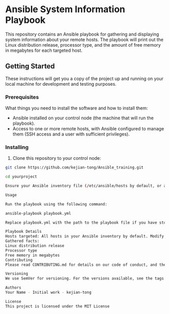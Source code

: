 # Ansible System Information Playbook

This repository contains an Ansible playbook for gathering and displaying system information about your remote hosts. The playbook will print out the Linux distribution release, processor type, and the amount of free memory in megabytes for each targeted host.

## Getting Started

These instructions will get you a copy of the project up and running on your local machine for development and testing purposes.

### Prerequisites

What things you need to install the software and how to install them:

- Ansible installed on your control node (the machine that will run the playbook).
- Access to one or more remote hosts, with Ansible configured to manage them (SSH access and a user with sufficient privileges).

### Installing

1. Clone this repository to your control node:

```bash
git clone https://github.com/kejian-tong/Ansible_training.git

cd yourproject

Ensure your Ansible inventory file (/etc/ansible/hosts by default, or another file specified by -i when running ansible-playbook) is up to date with the hosts you intend to target.

Usage

Run the playbook using the following command:

ansible-playbook playbook.yml

Replace playbook.yml with the path to the playbook file if you have stored it in a different location or named it differently.

Playbook Details
Hosts targeted: All hosts in your Ansible inventory by default. Modify the hosts parameter in the playbook to target a specific group or host.
Gathered facts:
Linux distribution release
Processor type
Free memory in megabytes
Contributing
Please read CONTRIBUTING.md for details on our code of conduct, and the process for submitting pull requests to us.

Versioning
We use SemVer for versioning. For the versions available, see the tags on this repository.

Authors
Your Name - Initial work - kejian-tong

License
This project is licensed under the MIT License
